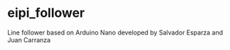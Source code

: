 # eipi_follower
Line follower based on Arduino Nano developed by Salvador Esparza and Juan Carranza
